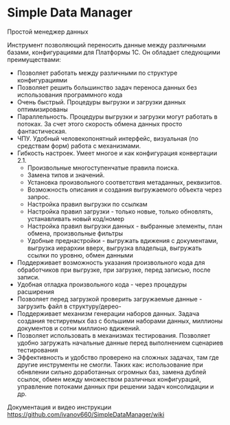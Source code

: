 # Simple Data Manager
Простой менеджер данных

Инструмент позволяющий переносить данные между различными базами, конфигурациями для Платформы 1С. Он обладает следующими преимуществами:

- Позволяет работать между различными по структуре конфигурациями
- Позволяет решить большинство задач переноса данных без использования программного кода
- Очень быстрый. Процедуры выгрузки и загрузки данных оптимизированы
- Параллельность. Процедуры выгрузки и загрузки могут работать в потоках. За счет этого скорость обмена данных просто фантастическая.
- ЧПУ. Удобный человекопонятный интерфейс, визуальная (по средствам форм) работа с механизмами.
- Гибкость настроек. Умеет многое и как конфигурация конвертации 2.1.
  -   Произвольные многоступенчатые правила поиска.
  -   Замена типов и значений.
  -   Установка произвольного соответствия метаданных, реквизитов. 
  -   Возможность описания и создания выгружаемого объекта через запрос.
  -   Настройка правил выгрузки по ссылкам
  -   Настройка правил загрузки - только новые, только обновлять, устанавливать новый код/номер
  -   Настройка правил выгрузки данных - выбранные элементы, план обмена, произвольные фильтры
  -   Удобные преднастройки - выгружать вдижения с документами, выгрузка иерархии вверх, выгрузка владельца, выгружать ссылки по уровню, обмен данными
- Поддерживает возможность указания произвольного кода для обработчиков при выгрузке, при загрузке, перед записью, после записи.
- Удобная отладка произвольного кода - через процедуры расширения
- Позволяет перед загрузкой проверить загружаемые данные - загрузить файл в структуру/дерео- 
- Поддерживает механизм генерации наборов данных. Задача создания тестируемых баз с большими наборами данных, миллионы документов и сотни миллионо вдижений.
- Позволяет использовать в механизмах тестирования. Позволяет удобно загружать начальные данные перед выполнением сценариев тестирования
- Эффективность и удобство проверено на сложных задачах, там где другие инструменты не смогли. Таких как: использование при обнвлении сильно доработанных огромных баз, замена дублей ссылок, обмен между множеством различных конфигураций, управление потоками данных при решении задач консолидации и др.

Документация и видео инструкции https://github.com/ivanov660/SimpleDataManager/wiki
